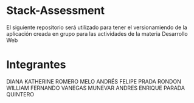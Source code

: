 # Stack-Assessment
El siguiente repositorio será utilizado para tener el versionamiendo de la aplicación creada en grupo para las actividades de la materia Desarrollo Web

# Integrantes

DIANA KATHERINE ROMERO MELO 
ANDRÉS FELIPE PRADA RONDON
WILLIAM FERNANDO VANEGAS MUNEVAR
ANDRES ENRIQUE PARADA QUINTERO
